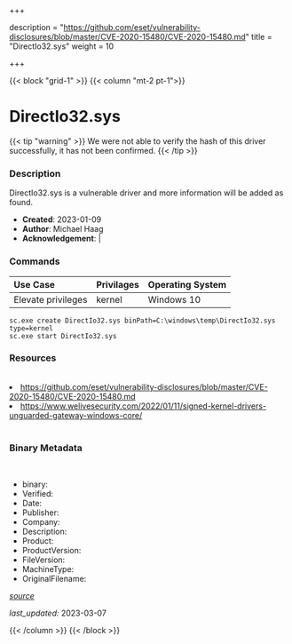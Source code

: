 +++

description = "https://github.com/eset/vulnerability-disclosures/blob/master/CVE-2020-15480/CVE-2020-15480.md"
title = "DirectIo32.sys"
weight = 10

+++


{{< block "grid-1" >}}
{{< column "mt-2 pt-1">}}




# DirectIo32.sys 


{{< tip "warning" >}}
We were not able to verify the hash of this driver successfully, it has not been confirmed.
{{< /tip >}}




### Description


DirectIo32.sys is a vulnerable driver and more information will be added as found.


- **Created**: 2023-01-09
- **Author**: Michael Haag
- **Acknowledgement**:  | [](https://twitter.com/)

### Commands

| Use Case | Privilages | Operating System | 
|:---- | ---- | ---- |
| Elevate privileges | kernel | Windows 10 |

```
sc.exe create DirectIo32.sys binPath=C:\windows\temp\DirectIo32.sys type=kernel
sc.exe start DirectIo32.sys
```

### Resources
<br>


<li><a href="https://github.com/eset/vulnerability-disclosures/blob/master/CVE-2020-15480/CVE-2020-15480.md">https://github.com/eset/vulnerability-disclosures/blob/master/CVE-2020-15480/CVE-2020-15480.md</a></li>

<li><a href="https://www.welivesecurity.com/2022/01/11/signed-kernel-drivers-unguarded-gateway-windows-core/">https://www.welivesecurity.com/2022/01/11/signed-kernel-drivers-unguarded-gateway-windows-core/</a></li>


<br>


### Binary Metadata
<br>



- binary: 
- Verified: 
- Date: 
- Publisher: 
- Company: 
- Description: 
- Product: 
- ProductVersion: 
- FileVersion: 
- MachineType: 
- OriginalFilename: 

[*source*](https://github.com/magicsword-io/LOLDrivers/tree/main/yaml/directio32.sys.yml)

*last_updated:* 2023-03-07


{{< /column >}}
{{< /block >}}
